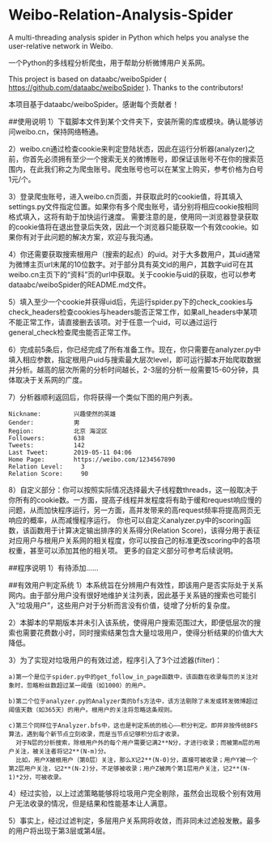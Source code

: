 # Weibo-Relation-Analysis-Spider
A multi-threading analysis spider in Python which helps you analyse the user-relative network in Weibo.

一个Python的多线程分析爬虫，用于帮助分析微博用户关系网。

This project is based on dataabc/weiboSpider ( https://github.com/dataabc/weiboSpider ). Thanks to the contributors!

本项目基于dataabc/weiboSpider。感谢每个贡献者！

##使用说明
1）下载脚本文件到某个文件夹下，安装所需的库或模块。确认能够访问weibo.cn，保持网络畅通。

2）weibo.cn通过检查cookie来判定登陆状态，因此在运行分析器(analyzer)之前，你首先必须拥有至少一个搜索无关的微博账号，即保证该账号不在你的搜索范围内，在此我们称之为爬虫账号。爬虫账号也可以在某宝上购买，参考价格为白号1元/个。

3）登录爬虫账号，进入weibo.cn页面，并获取此时的cookie值，将其填入settings.py文件指定位置。如果你有多个爬虫账号，请分别将相应cookie按相同格式填入，这将有助于加快运行速度。
需要注意的是，使用同一浏览器登录获取的cookie值将在退出登录后失效，因此一个浏览器只能获取一个有效cookie。如果你有对于此问题的解决方案，欢迎与我沟通。

4）你还需要获取搜索根用户（搜索的起点）的uid。对于大多数用户，其uid通常为微博主页url末尾的10位数字。对于部分具有英文id的用户，其数字uid可在其weibo.cn主页下的“资料”页的url中获取。关于cookie与uid的获取，也可以参考dataabc/weiboSpider的README.md文件。

5）填入至少一个cookie并获得uid后，先运行spider.py下的check_cookies与check_headers检查cookies与headers能否正常工作，如果all_headers中某项不能正常工作，请直接删去该项。对于任意一个uid，可以通过运行general_check检查爬虫能否正常工作。

6）完成前5条后，你已经完成了所有准备工作。现在，你只需要在analyzer.py中填入相应参数，指定根用户uid与搜索最大层次level，即可运行脚本开始爬取数据并分析。越高的层次所需的分析时间越长，2-3层的分析一般需要15-60分钟，具体取决于关系网的广度。

7）分析器顺利返回后，你将获得一个类似下图的用户列表。

    Nickname:         兴趣使然的英雄
    Gender:           男
    Region:           北京 海淀区
    Followers:        638
    Tweets:           142
    Last Tweet:       2019-05-11 04:06
    Home Page:        https://weibo.com/1234567890
    Relation Level:     3
    Relation Score:     90

8）自定义部分：你可以按照实际情况选择最大子线程数threads，这一般取决于你所有的cookie数。一方面，提高子线程并发程度将有助于缓和request响应慢的问题，从而加快程序运行，另一方面，高并发带来的高request频率将提高网页无响应的概率，从而减慢程序运行。
你也可以自定义analyzer.py中的scoring函数，该函数用于计算决定输出排序的关系得分(Relation Score)，该得分用于表征对应用户与根用户关系网的相关程度，你可以按自己的标准更改scoring中的各项权重，甚至可以添加其他的相关项。
更多的自定义部分可参考后续说明。


##程序说明
1）有待添加……


##有效用户判定系统
1）本系统旨在分辨用户有效性，即该用户是否实际处于关系网内。由于部分用户没有很好地维护关注列表，因此基于关系链的搜索也可能引入“垃圾用户”，这些用户对于分析而言没有价值，徒增了分析的复杂度。

2）本脚本的早期版本并未引入该系统，使得用户搜索范围过大，即便低层次的搜索也需要花费数小时，同时搜索结果包含大量垃圾用户，使得分析结果的价值大大降低。

3）为了实现对垃圾用户的有效过滤，程序引入了3个过滤器(filter)：

    a)第一个是位于spider.py中的get_follow_in_page函数中，该函数在收录每页的关注对象时，忽略粉丝数超过某一阈值（如1000）的用户。

    b)第二个位于analyzer.py的Analyzer类的bfs方法中，该方法剔除了未发或转发微博超过阈值天数（如365天）的用户。根用户的关注将忽略这条规则。

    c)第三个同样位于Analyzer.bfs中，这也是判定系统的核心——积分判定。即并非按传统BFS算法，遇到每个新节点立刻收录，而是当节点记够积分后才收录。
      对于N层的分析搜索，除根用户外的每个用户需要记满2**N分，才进行收录；而被第m层的用户关注，被关注者将记2**(N-m)分。
      比如，用户X被根用户（第0层）关注，那么X记2**(N-0)分，直接可被收录；用户Y被一个第2层用户关注，记2**(N-2)分，不足够被收录；用户Z被两个第1层用户关注，记2**(N-1)*2分，可被收录。
    
4）经过实验，以上过滤策略能够将垃圾用户完全剔除，虽然会出现极个别有效用户无法收录的情况，但是结果和性能基本让人满意。

5）事实上，经过过滤判定，多层用户关系网将收敛，而非同未过滤般发散。最多的用户将出现于第3层或第4层。